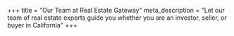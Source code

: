 +++
title = "Our Team at Real Estate Gateway"
meta_description = "Let our team of real estate experts guide you whether you are an investor, seller, or buyer in California"
+++
